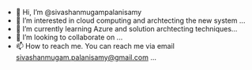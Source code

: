 - 👋 Hi, I’m @sivashanmugampalanisamy
- 👀 I’m interested in cloud computing and archtecting the new system ...
- 🌱 I’m currently learning Azure and solution archtecting techniques...
- 💞️ I’m looking to collaborate on ...
- 📫 How to reach me. You can reach me via email sivashanmugam.palanisamy@gmail.com ...

<!---
sivashanmugampalanisamy/sivashanmugampalanisamy is a ✨ special ✨ repository because its `README.md` (this file) appears on your GitHub profile.
You can click the Preview link to take a look at your changes.
--->
